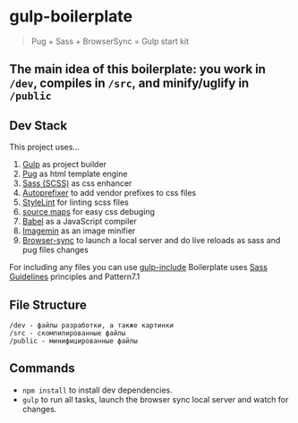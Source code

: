 # gulp-boilerplate
> Pug + Sass + BrowserSync = Gulp start kit

The main idea of this boilerplate:
you work in `/dev`, compiles in `/src`, and minify/uglify in `/public`
---
## Dev Stack
This project uses…
1. [Gulp](https://gulpjs.com/) as project builder
1. [Pug](https://pugjs.org/) as html template engine
1. [Sass (SCSS)](https://sass-lang.com/) as css enhancer
1. [Autoprefixer](https://github.com/sindresorhus/gulp-autoprefixer) to add vendor prefixes to css files
1. [StyleLint](https://stylelint.io/) for linting scss files
1. [source maps](https://github.com/gulp-sourcemaps/gulp-sourcemaps) for easy css debuging
1. [Babel](https://babeljs.io/) as a JavaScript compiler
1. [Imagemin](https://github.com/imagemin/imagemin) as an image minifier
1. [Browser-sync](https://github.com/browsersync/browser-sync) to launch a local server and do live reloads as sass and pug files changes

For including any files you can use [gulp-include](https://github.com/wiledal/gulp-include)
Boilerplate uses [Sass Guidelines](https://sass-guidelin.es/) principles and Pattern7.1

## File Structure
```
/dev - файлы разработки, а также картинки
/src - скомпилированные файлы
/public - минифицированные файлы
```

## Commands 
- `npm install` to install dev dependencies.
- `gulp` to run all tasks, launch the browser sync local server and watch for changes.
